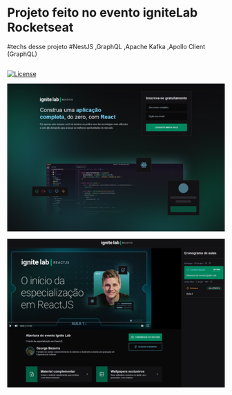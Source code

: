 # Projeto feito no evento igniteLab Rocketseat 
#techs desse projeto 
#NestJS ,GraphQL ,Apache Kafka  ,Apollo Client (GraphQL)
 


## 
<a href="https://packagist.org/packages/laravel/framework"><img src="https://poser.pugx.org/laravel/framework/license.svg" alt="License"></a>


![home](https://github.com/georgesbrj/igniteLab-eventPlatform/blob/master/src/assets/event.png)

![cart](https://github.com/georgesbrj/igniteLab-eventPlatform/blob/master/src/assets/lesson.png)
